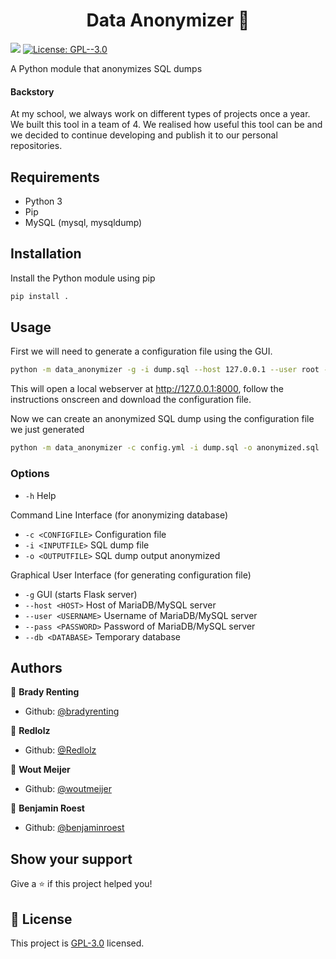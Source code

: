 <h1 align="center">Data Anonymizer 💾</h1>
<p>
  <img src="https://img.shields.io/badge/python-v3-blue">
  <a href="https://github.com/curant/data-anonymizer/blob/master/LICENSE" target="_blank">
    <img alt="License: GPL--3.0" src="https://img.shields.io/badge/License-GPL--3.0-yellow.svg" />
  </a>
</p>

A Python module that anonymizes SQL dumps

#### Backstory

At my school, we always work on different types of projects once a year.
We built this tool in a team of 4. We realised how useful this tool can be and we decided to continue developing and publish it to our personal repositories.

## Requirements

* Python 3
* Pip
* MySQL (mysql, mysqldump)

## Installation

Install the Python module using pip

```sh
pip install .
```

## Usage

First we will need to generate a configuration file using the GUI.

```sh
python -m data_anonymizer -g -i dump.sql --host 127.0.0.1 --user root --pass toor --db anonymize
```

This will open a local webserver at <http://127.0.0.1:8000>, follow the instructions onscreen and download the configuration file.

Now we can create an anonymized SQL dump using the configuration file we just generated

```sh
python -m data_anonymizer -c config.yml -i dump.sql -o anonymized.sql
```

### Options

- `-h` Help

Command Line Interface (for anonymizing database)

- `-c <CONFIGFILE>` Configuration file
- `-i <INPUTFILE>` SQL dump file
- `-o <OUTPUTFILE>` SQL dump output anonymized

Graphical User Interface (for generating configuration file)

- `-g` GUI (starts Flask server)
- `--host <HOST>` Host of MariaDB/MySQL server
- `--user <USERNAME>` Username of MariaDB/MySQL server
- `--pass <PASSWORD>` Password of MariaDB/MySQL server
- `--db <DATABASE>` Temporary database

## Authors

👤 **Brady Renting**

* Github: [@bradyrenting](https://github.com/bradyrenting)

👤 **Redlolz**

* Github: [@Redlolz](https://github.com/Redlolz)

👤 **Wout Meijer**

* Github: [@woutmeijer](https://github.com/woutmeijer)

👤 **Benjamin Roest**

* Github: [@benjaminroest](https://github.com/benjaminroest)

## Show your support

Give a ⭐️ if this project helped you!


## 📝 License

This project is [GPL-3.0](https://github.com/woutmeijer/data-anonymizer/blob/master/LICENSE) licensed.
